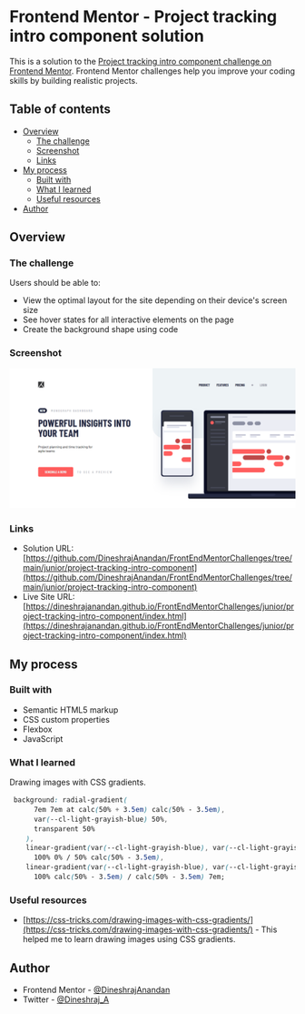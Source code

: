 # Frontend Mentor - Project tracking intro component solution

This is a solution to the [Project tracking intro component challenge on Frontend Mentor](https://www.frontendmentor.io/challenges/project-tracking-intro-component-5d289097500fcb331a67d80e). Frontend Mentor challenges help you improve your coding skills by building realistic projects. 

## Table of contents

- [Overview](#overview)
  - [The challenge](#the-challenge)
  - [Screenshot](#screenshot)
  - [Links](#links)
- [My process](#my-process)
  - [Built with](#built-with)
  - [What I learned](#what-i-learned)
  - [Useful resources](#useful-resources)
- [Author](#author)

## Overview

### The challenge

Users should be able to:

- View the optimal layout for the site depending on their device's screen size
- See hover states for all interactive elements on the page
- Create the background shape using code

### Screenshot

![](./screenshot.png)

### Links

- Solution URL: [https://github.com/DineshrajAnandan/FrontEndMentorChallenges/tree/main/junior/project-tracking-intro-component](https://github.com/DineshrajAnandan/FrontEndMentorChallenges/tree/main/junior/project-tracking-intro-component)
- Live Site URL: [https://dineshrajanandan.github.io/FrontEndMentorChallenges/junior/project-tracking-intro-component/index.html](https://dineshrajanandan.github.io/FrontEndMentorChallenges/junior/project-tracking-intro-component/index.html)

## My process

### Built with

- Semantic HTML5 markup
- CSS custom properties
- Flexbox
- JavaScript

### What I learned

Drawing images with CSS gradients.

```css
 background: radial-gradient(
      7em 7em at calc(50% + 3.5em) calc(50% - 3.5em),
      var(--cl-light-grayish-blue) 50%,
      transparent 50%
    ),
    linear-gradient(var(--cl-light-grayish-blue), var(--cl-light-grayish-blue))
      100% 0% / 50% calc(50% - 3.5em),
    linear-gradient(var(--cl-light-grayish-blue), var(--cl-light-grayish-blue))
      100% calc(50% - 3.5em) / calc(50% - 3.5em) 7em;
```

### Useful resources

- [https://css-tricks.com/drawing-images-with-css-gradients/](https://css-tricks.com/drawing-images-with-css-gradients/) - This helped me to learn drawing images using CSS gradients.

## Author

- Frontend Mentor - [@DineshrajAnandan](https://www.frontendmentor.io/profile/DineshrajAnandan)
- Twitter - [@Dineshraj_A](https://www.twitter.com/Dineshraj_A)
